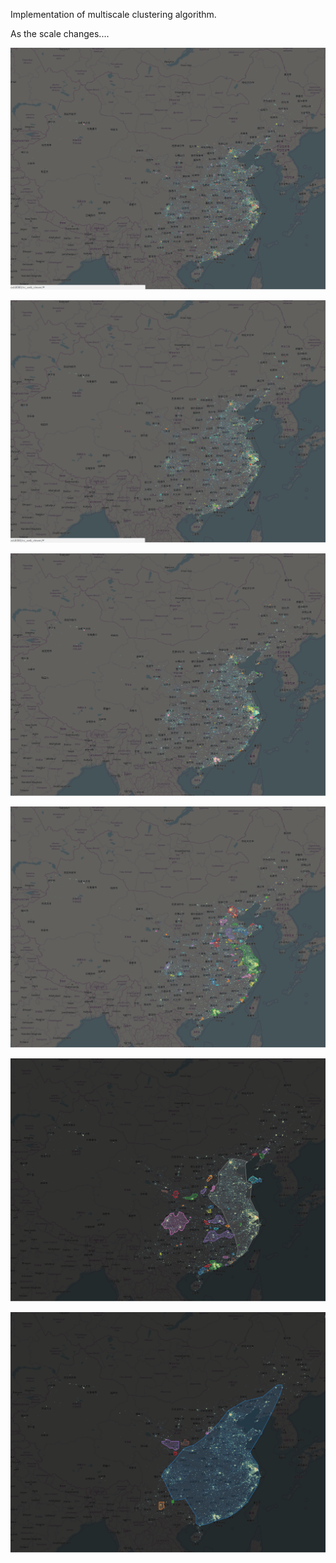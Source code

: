 Implementation of multiscale clustering algorithm.


As the scale changes....

![image](https://github.com/longxi7997/Multiscale-Clustering/blob/master/img/scale1.png?raw=true)

![image](https://github.com/longxi7997/Multiscale-Clustering/blob/master/img/scale2.png?raw=true)

![image](https://github.com/longxi7997/Multiscale-Clustering/blob/master/img/scale3.png?raw=true)

![image](https://github.com/longxi7997/Multiscale-Clustering/blob/master/img/scale4.png?raw=true)

![image](https://github.com/longxi7997/Multiscale-Clustering/blob/master/img/scale5.png?raw=true)

![image](https://github.com/longxi7997/Multiscale-Clustering/blob/master/img/scale6.png?raw=true)